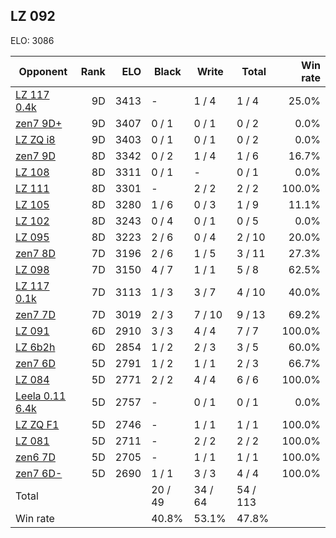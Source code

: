 ## LZ 092 ##

ELO: 3086

Opponent | Rank | ELO | Black | Write | Total | Win rate
---------|-----:|----:|-------|-------|-------|-------:
[LZ 117 0.4k](LZ%20117%200.4k.md) | 9D | 3413 | - | 1 / 4 | 1 / 4 | 25.0%
[zen7 9D+](zen7%209D+.md) | 9D | 3407 | 0 / 1 | 0 / 1 | 0 / 2 | 0.0%
[LZ ZQ i8](LZ%20ZQ%20i8.md) | 9D | 3403 | 0 / 1 | 0 / 1 | 0 / 2 | 0.0%
[zen7 9D](zen7%209D.md) | 8D | 3342 | 0 / 2 | 1 / 4 | 1 / 6 | 16.7%
[LZ 108](LZ%20108.md) | 8D | 3311 | 0 / 1 | - | 0 / 1 | 0.0%
[LZ 111](LZ%20111.md) | 8D | 3301 | - | 2 / 2 | 2 / 2 | 100.0%
[LZ 105](LZ%20105.md) | 8D | 3280 | 1 / 6 | 0 / 3 | 1 / 9 | 11.1%
[LZ 102](LZ%20102.md) | 8D | 3243 | 0 / 4 | 0 / 1 | 0 / 5 | 0.0%
[LZ 095](LZ%20095.md) | 8D | 3223 | 2 / 6 | 0 / 4 | 2 / 10 | 20.0%
[zen7 8D](zen7%208D.md) | 7D | 3196 | 2 / 6 | 1 / 5 | 3 / 11 | 27.3%
[LZ 098](LZ%20098.md) | 7D | 3150 | 4 / 7 | 1 / 1 | 5 / 8 | 62.5%
[LZ 117 0.1k](LZ%20117%200.1k.md) | 7D | 3113 | 1 / 3 | 3 / 7 | 4 / 10 | 40.0%
[zen7 7D](zen7%207D.md) | 7D | 3019 | 2 / 3 | 7 / 10 | 9 / 13 | 69.2%
[LZ 091](LZ%20091.md) | 6D | 2910 | 3 / 3 | 4 / 4 | 7 / 7 | 100.0%
[LZ 6b2h](LZ%206b2h.md) | 6D | 2854 | 1 / 2 | 2 / 3 | 3 / 5 | 60.0%
[zen7 6D](zen7%206D.md) | 5D | 2791 | 1 / 2 | 1 / 1 | 2 / 3 | 66.7%
[LZ 084](LZ%20084.md) | 5D | 2771 | 2 / 2 | 4 / 4 | 6 / 6 | 100.0%
[Leela 0.11 6.4k](Leela%200.11%206.4k.md) | 5D | 2757 | - | 0 / 1 | 0 / 1 | 0.0%
[LZ ZQ F1](LZ%20ZQ%20F1.md) | 5D | 2746 | - | 1 / 1 | 1 / 1 | 100.0%
[LZ 081](LZ%20081.md) | 5D | 2711 | - | 2 / 2 | 2 / 2 | 100.0%
[zen6 7D](zen6%207D.md) | 5D | 2705 | - | 1 / 1 | 1 / 1 | 100.0%
[zen7 6D-](zen7%206D-.md) | 5D | 2690 | 1 / 1 | 3 / 3 | 4 / 4 | 100.0%
Total | | | 20 / 49 | 34 / 64 | 54 / 113 | 
Win rate| | | 40.8% | 53.1% | 47.8% | 
